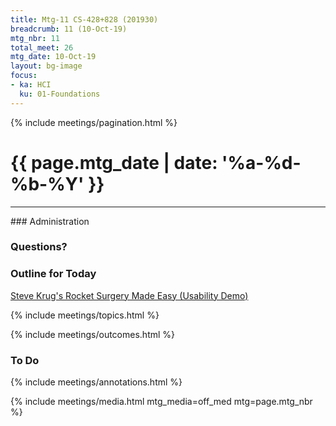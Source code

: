 ```yaml
---
title: Mtg-11 CS-428+828 (201930)
breadcrumb: 11 (10-Oct-19)
mtg_nbr: 11
total_meet: 26
mtg_date: 10-Oct-19
layout: bg-image
focus:
- ka: HCI
  ku: 01-Foundations
---
```

{% include meetings/pagination.html %}

<h1 class="text-center">
  {{ page.mtg_date | date: '%a-%d-%b-%Y' }}
</h1>

<hr />
### Administration

### Questions?

### Outline for Today

[Steve Krug's Rocket Surgery Made Easy (Usability Demo)](https://www.youtube.com/watch?v=QckIzHC99Xc)

{% include meetings/topics.html %}

{% include meetings/outcomes.html %}

### To Do

{% include meetings/annotations.html %}

{% include meetings/media.html mtg_media=off_med mtg=page.mtg_nbr %}
